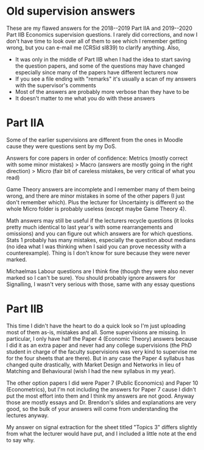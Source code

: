 # Old supervision answers
These are my flawed answers for the 2018--2019 Part IIA and 2019--2020 Part IIB Economics supervision questions. I rarely did corrections, and now I don't have time to look over all of them to see which I remember getting wrong, but you can e-mail me (CRSid sl839) to clarify anything. Also,

- It was only in the middle of Part IIB when I had the idea to start saving the question papers, and some of the questions may have changed especially since many of the papers have different lecturers now
- If you see a file ending with "remarks" it's usually a scan of my answers with the supervisor's comments
- Most of the answers are probably more verbose than they have to be
- It doesn't matter to me what you do with these answers

# Part IIA
Some of the earlier supervisions are different from the ones in Moodle cause they were questions sent by my DoS.

Answers for core papers in order of confidence: Metrics (mostly correct with some minor mistakes) > Macro (answers are mostly going in the right direction) > Micro (fair bit of careless mistakes, be very critical of what you read)

Game Theory answers are incomplete and I remember many of them being wrong, and there are minor mistakes in some of the other papers (I just don't remember which). Plus the lecturer for Uncertainty is different so the whole Micro folder is probably useless (except maybe Game Theory 4).

Math answers may still be useful if the lecturers recycle questions (it looks pretty much identical to last year's with some rearrangements and omissions) and you can figure out which answers are for which questions. Stats 1 probably has many mistakes, especially the question about medians (no idea what I was thinking when I said you can prove necessity with a counterexample). Thing is I don't know for sure because they were never marked.

Michaelmas Labour questions are I think fine (though they were also never marked so I can't be sure). You should probably ignore answers for Signalling, I wasn't very serious with those, same with any essay questions

# Part IIB
This time I didn't have the heart to do a quick look so I'm just uploading most of them as-is, mistakes and all. Some supervisions are missing. In particular, I only have half the Paper 4 (Economic Theory) answers because I did it as an extra paper and never had any college supervisions (the PhD student in charge of the faculty supervisions was very kind to supervise me for the four sheets that are there). But in any case the Paper 4 syllabus has changed quite drastically, with Market Design and Networks in lieu of Matching and Behavioural (wish I had the new syllabus in my year).

The other option papers I did were Paper 7 (Public Economics) and Paper 10 (Econometrics), but I'm not including the answers for Paper 7 cause I didn't put the most effort into them and I think my answers are not good. Anyway those are mostly essays and Dr. Brendon's slides and explanations are very good, so the bulk of your answers will come from understanding the lectures anyway.

My answer on signal extraction for the sheet titled "Topics 3" differs slightly from what the lecturer would have put, and I included a little note at the end to say why.